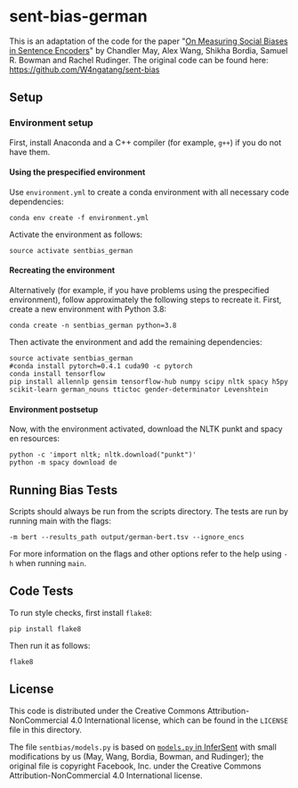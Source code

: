 # sent-bias-german

This is an adaptation of the code for the paper "[On Measuring Social Biases in Sentence Encoders](https://arxiv.org/abs/1903.10561)" by Chandler May, Alex Wang, Shikha Bordia, Samuel R. Bowman and Rachel Rudinger.
The original code can be found here: https://github.com/W4ngatang/sent-bias


## Setup

### Environment setup

First, install Anaconda and a C++ compiler (for example, `g++`) if you
do not have them.

#### Using the prespecified environment

Use `environment.yml` to create a conda environment with all necessary
code dependencies:

```
conda env create -f environment.yml
```

Activate the environment as follows:

```
source activate sentbias_german
```

#### Recreating the environment

Alternatively (for example, if you have problems using the prespecified environment), follow
approximately the following steps to recreate it.  First, create a new
environment with Python 3.8:

```
conda create -n sentbias_german python=3.8
```

Then activate the environment and add the remaining dependencies:

```
source activate sentbias_german
#conda install pytorch=0.4.1 cuda90 -c pytorch
conda install tensorflow
pip install allennlp gensim tensorflow-hub numpy scipy nltk spacy h5py scikit-learn german_nouns ttictoc gender-determinator Levenshtein
```

#### Environment postsetup

Now, with the environment activated, download the NLTK punkt and spacy en
resources:

```
python -c 'import nltk; nltk.download("punkt")'
python -m spacy download de
```

## Running Bias Tests

Scripts should always be run from the scripts directory.
The tests are run by running main with the flags:
```
-m bert --results_path output/german-bert.tsv --ignore_encs
```
For more information on the flags and other options refer to the help using `-h` when running `main`.

## Code Tests

To run style checks, first install `flake8`:

```
pip install flake8
```

Then run it as follows:

```
flake8
```

## License

This code is distributed under the Creative Commons
Attribution-NonCommercial 4.0 International license, which can be found
in the `LICENSE` file in this directory.

The file `sentbias/models.py` is based on [`models.py` in InferSent](https://github.com/facebookresearch/InferSent/blob/74990f5f9aa46d2e549eeb7b80bd64dbf338407d/models.py) with small modifications by us (May, Wang, Bordia, Bowman, and Rudinger); the original file is copyright Facebook, Inc. under the Creative Commons Attribution-NonCommercial 4.0 International license.
